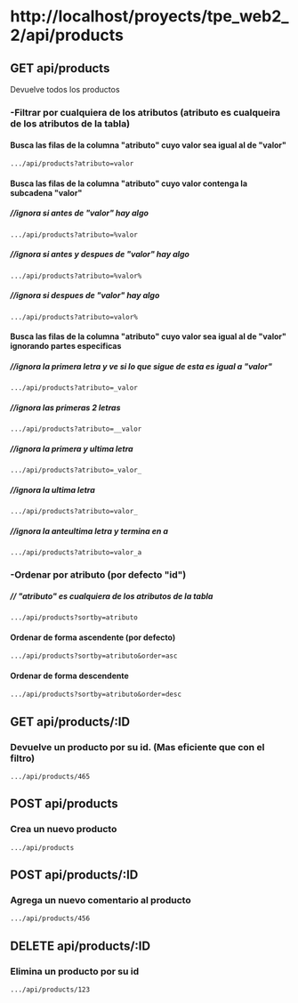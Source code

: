 # http://localhost/proyects/tpe_web2_2/api/products

## GET api/products
Devuelve todos los productos

### -Filtrar por cualquiera de los atributos (atributo es cualqueira de los atributos de la tabla)
#### Busca las filas de la columna "atributo" cuyo valor sea igual al de "valor"
    .../api/products?atributo=valor
#### Busca las filas de la columna "atributo" cuyo valor contenga la subcadena "valor"
##### //ignora si antes de "valor" hay algo
    .../api/products?atributo=%valor
##### //ignora si antes y despues de "valor" hay algo
    .../api/products?atributo=%valor%
##### //ignora si despues de "valor" hay algo
    .../api/products?atributo=valor%
#### Busca las filas de la columna "atributo" cuyo valor sea igual al de "valor" ignorando partes especificas
##### //ignora la primera letra y ve si lo que sigue de esta es igual a "valor"
    .../api/products?atributo=_valor
##### //ignora las primeras 2 letras
    .../api/products?atributo=__valor
##### //ignora la primera y ultima letra
    .../api/products?atributo=_valor_
##### //ignora la ultima letra
    .../api/products?atributo=valor_
##### //ignora la anteultima letra y termina en a
    .../api/products?atributo=valor_a

### -Ordenar por atributo (por defecto "id") 
##### // "atributo" es cualquiera de los atributos de la tabla
    .../api/products?sortby=atributo        
#### Ordenar de forma ascendente (por defecto)
    .../api/products?sortby=atributo&order=asc
#### Ordenar de forma descendente
    .../api/products?sortby=atributo&order=desc

## GET api/products/:ID

### Devuelve un producto por su id. (Mas eficiente que con el filtro)
    .../api/products/465
    
## POST api/products
### Crea un nuevo producto
    .../api/products

## POST api/products/:ID
### Agrega un nuevo comentario al producto
    .../api/products/456

## DELETE api/products/:ID
### Elimina un producto por su id
    .../api/products/123